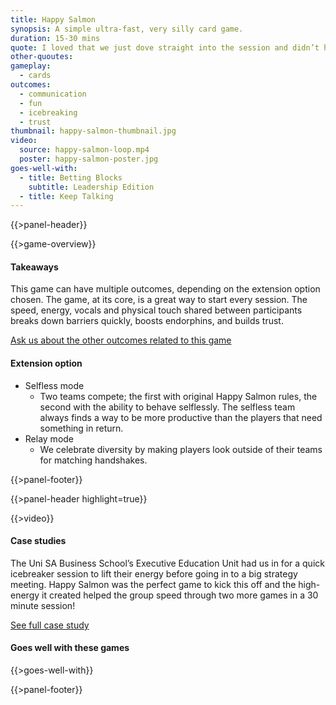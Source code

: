 ```yaml
---
title: Happy Salmon
synopsis: A simple ultra-fast, very silly card game.
duration: 15-30 mins
quote: I loved that we just dove straight into the session and didn’t have the awkward intros at the start.
other-quoutes:
gameplay: 
  - cards
outcomes:
  - communication
  - fun
  - icebreaking
  - trust
thumbnail: happy-salmon-thumbnail.jpg
video:
  source: happy-salmon-loop.mp4
  poster: happy-salmon-poster.jpg
goes-well-with:
  - title: Betting Blocks
    subtitle: Leadership Edition
  - title: Keep Talking
---
```

{{>panel-header}}

{{>game-overview}}

#### Takeaways

This game can have multiple outcomes, depending on the extension option chosen. The game,
at its core, is a great way to start every session. The speed, energy, vocals and physical touch
shared between participants breaks down barriers quickly, boosts endorphins, and builds trust.

[Ask us about the other outcomes related to this game](#)

#### Extension option
* Selfless mode
  * Two teams compete; the first with original Happy Salmon rules, the second with the ability to behave selflessly. The selfless team always finds a way to be more productive than the players that need something in return.
* Relay mode
  * We celebrate diversity by making players look outside of their teams for matching handshakes.

{{>panel-footer}}

{{>panel-header highlight=true}}

{{>video}}

#### Case studies

The Uni SA Business School’s Executive Education Unit had us in for a quick icebreaker
session to lift their energy before going in to a big strategy meeting. Happy Salmon was the
perfect game to kick this off and the high-energy it created helped the group speed through two
more games in a 30 minute session!

[See full case study](#)

#### Goes well with these games

{{>goes-well-with}}

{{>panel-footer}}